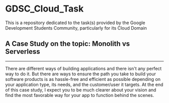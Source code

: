 # GDSC_Cloud_Task
This is a repository dedicated to the task(s) provided by the Google Development Students Community, particularly for its Cloud Domain

## A Case Study on the topic: **Monolith vs Serverless**

-----------------------------------------------------------

There are different ways of building applications and there isn't any perfect way to do it. But there are ways to ensure the path you take to build your software products is as hassle-free and efficient as possible depending on your application type, its needs, and the customer/user it targets. At the end of this case study, I expect you to be much clearer about your vision and find the most favorable way for your app to function behind the scenes.

